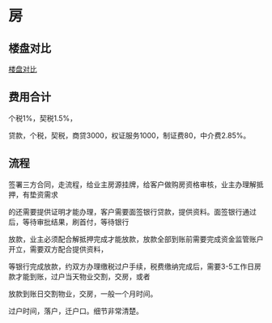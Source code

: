 # 房

## 楼盘对比

[楼盘对比](https://docs.qq.com/sheet/DWHBZZGNFR2JndGdU?tab=BB08J2)

## 费用合计

个税1%，契税1.5%，

贷款，个税，契税，商贷3000，权证服务1000，制证费80，中介费2.85%。

## 流程

签署三方合同，走流程，给业主房源挂牌，给客户做购房资格审核，业主办理解抵押，有垫资需求

的还需要提供证明才能办理，客户需要面签银行贷款，提供资料。面签银行通过后，等待审批结果，刷首付，等待银行

放款，业主必须配合解抵押完成才能放款，放款全部到账前需要完成资金监管账户开立，需要双方配合提供资料，

等银行完成放款，约双方办理缴税过户手续，税费缴纳完成后，需要3-5工作日房款才能到账，过户当天物业交割，交房，或者

放款到账日交割物业，交房，一般一个月时间。

过户时间，落户，迁户口。细节非常清楚。
